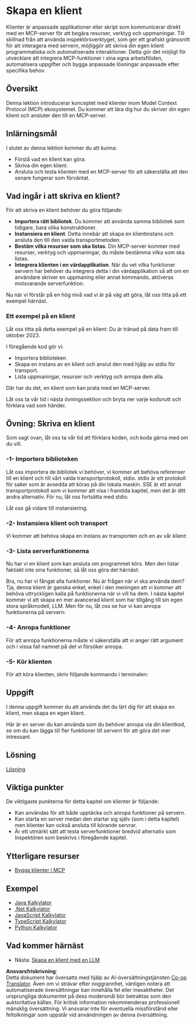 <!--
CO_OP_TRANSLATOR_METADATA:
{
  "original_hash": "a9c3ca25df37dbb4c1518174fc415ce1",
  "translation_date": "2025-05-17T09:40:11+00:00",
  "source_file": "03-GettingStarted/02-client/README.md",
  "language_code": "sv"
}
-->
# Skapa en klient

Klienter är anpassade applikationer eller skript som kommunicerar direkt med en MCP-server för att begära resurser, verktyg och uppmaningar. Till skillnad från att använda inspektörsverktyget, som ger ett grafiskt gränssnitt för att interagera med servern, möjliggör att skriva din egen klient programmatiska och automatiserade interaktioner. Detta gör det möjligt för utvecklare att integrera MCP-funktioner i sina egna arbetsflöden, automatisera uppgifter och bygga anpassade lösningar anpassade efter specifika behov.

## Översikt

Denna lektion introducerar konceptet med klienter inom Model Context Protocol (MCP) ekosystemet. Du kommer att lära dig hur du skriver din egen klient och ansluter den till en MCP-server.

## Inlärningsmål

I slutet av denna lektion kommer du att kunna:

- Förstå vad en klient kan göra.
- Skriva din egen klient.
- Ansluta och testa klienten med en MCP-server för att säkerställa att den senare fungerar som förväntat.

## Vad ingår i att skriva en klient?

För att skriva en klient behöver du göra följande:

- **Importera rätt bibliotek**. Du kommer att använda samma bibliotek som tidigare, bara olika konstruktioner.
- **Instansiera en klient**. Detta innebär att skapa en klientinstans och ansluta den till den valda transportmetoden.
- **Bestäm vilka resurser som ska listas**. Din MCP-server kommer med resurser, verktyg och uppmaningar, du måste bestämma vilka som ska listas.
- **Integrera klienten i en värdapplikation**. När du vet vilka funktioner servern har behöver du integrera detta i din värdapplikation så att om en användare skriver en uppmaning eller annat kommando, aktiveras motsvarande serverfunktion.

Nu när vi förstår på en hög nivå vad vi är på väg att göra, låt oss titta på ett exempel härnäst.

### Ett exempel på en klient

Låt oss titta på detta exempel på en klient:
Du är tränad på data fram till oktober 2023.

I föregående kod gör vi:

- Importera biblioteken
- Skapa en instans av en klient och anslut den med hjälp av stdio för transport.
- Lista uppmaningar, resurser och verktyg och anropa dem alla.

Där har du det, en klient som kan prata med en MCP-server.

Låt oss ta vår tid i nästa övningssektion och bryta ner varje kodsnutt och förklara vad som händer.

## Övning: Skriva en klient

Som sagt ovan, låt oss ta vår tid att förklara koden, och koda gärna med om du vill.

### -1- Importera biblioteken

Låt oss importera de bibliotek vi behöver, vi kommer att behöva referenser till en klient och till vårt valda transportprotokoll, stdio. stdio är ett protokoll för saker som är avsedda att köras på din lokala maskin. SSE är ett annat transportprotokoll som vi kommer att visa i framtida kapitel, men det är ditt andra alternativ. För nu, låt oss fortsätta med stdio.

Låt oss gå vidare till instansiering.

### -2- Instansiera klient och transport

Vi kommer att behöva skapa en instans av transporten och en av vår klient:

### -3- Lista serverfunktionerna

Nu har vi en klient som kan ansluta om programmet körs. Men den listar faktiskt inte sina funktioner, så låt oss göra det härnäst:

Bra, nu har vi fångat alla funktioner. Nu är frågan när vi ska använda dem? Tja, denna klient är ganska enkel, enkel i den meningen att vi kommer att behöva uttryckligen kalla på funktionerna när vi vill ha dem. I nästa kapitel kommer vi att skapa en mer avancerad klient som har tillgång till sin egen stora språkmodell, LLM. Men för nu, låt oss se hur vi kan anropa funktionerna på servern:

### -4- Anropa funktioner

För att anropa funktionerna måste vi säkerställa att vi anger rätt argument och i vissa fall namnet på det vi försöker anropa.

### -5- Kör klienten

För att köra klienten, skriv följande kommando i terminalen:

## Uppgift

I denna uppgift kommer du att använda det du lärt dig för att skapa en klient, men skapa en egen klient.

Här är en server du kan använda som du behöver anropa via din klientkod, se om du kan lägga till fler funktioner till servern för att göra det mer intressant.

## Lösning

[Lösning](./solution/README.md)

## Viktiga punkter

De viktigaste punkterna för detta kapitel om klienter är följande:

- Kan användas för att både upptäcka och anropa funktioner på servern.
- Kan starta en server medan den startar sig själv (som i detta kapitel) men klienter kan också ansluta till körande servrar.
- Är ett utmärkt sätt att testa serverfunktioner bredvid alternativ som Inspektören som beskrivs i föregående kapitel.

## Ytterligare resurser

- [Bygga klienter i MCP](https://modelcontextprotocol.io/quickstart/client)

## Exempel 

- [Java Kalkylator](../samples/java/calculator/README.md)
- [.Net Kalkylator](../../../../03-GettingStarted/samples/csharp)
- [JavaScript Kalkylator](../samples/javascript/README.md)
- [TypeScript Kalkylator](../samples/typescript/README.md)
- [Python Kalkylator](../../../../03-GettingStarted/samples/python) 

## Vad kommer härnäst

- Nästa: [Skapa en klient med en LLM](/03-GettingStarted/03-llm-client/README.md)

**Ansvarsfriskrivning**:  
Detta dokument har översatts med hjälp av AI-översättningstjänsten [Co-op Translator](https://github.com/Azure/co-op-translator). Även om vi strävar efter noggrannhet, vänligen notera att automatiserade översättningar kan innehålla fel eller inexaktheter. Det ursprungliga dokumentet på dess modersmål bör betraktas som den auktoritativa källan. För kritisk information rekommenderas professionell mänsklig översättning. Vi ansvarar inte för eventuella missförstånd eller feltolkningar som uppstår vid användningen av denna översättning.